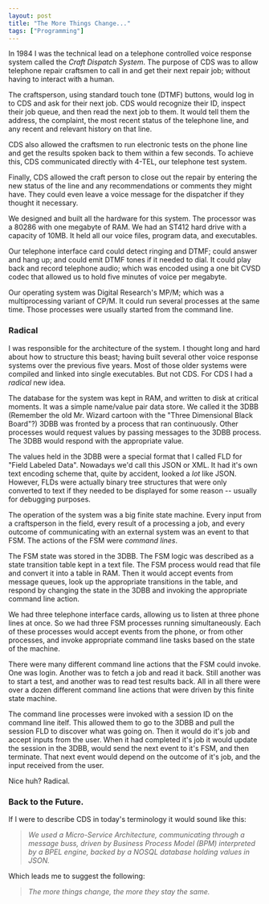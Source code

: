 ```yaml
---
layout: post
title: "The More Things Change..."
tags: ["Programming"]
---
```


In 1984 I was the technical lead on a telephone controlled voice response system called the _Craft Dispatch System_. The purpose of CDS was to allow telephone repair craftsmen to call in and get their next repair job; without having to interact with a human.  

The craftsperson, using standard touch tone (DTMF) buttons, would log in to CDS and ask for their next job.  CDS would recognize their ID, inspect their job queue, and then read the next job to them.  It would tell them the address, the complaint, the most recent status of the telephone line, and any recent and relevant history on that line.  

CDS also allowed the craftsmen to run electronic tests on the phone line and get the results spoken back to them within a few seconds.  To achieve this, CDS communicated directly with 4-TEL, our telephone test system.  

Finally, CDS allowed the craft person to close out the repair by entering the new status of the line and any recommendations or comments they might have.  They could even leave a voice message for the dispatcher if they thought it necessary.

We designed and built all the hardware for this system.  The processor was a 80286 with one megabyte of RAM.  We had an ST412 hard drive with a capacity of 10MB.  It held all our voice files, program data, and executables.  

Our telephone interface card could detect ringing and DTMF; could answer and hang up; and could emit DTMF tones if it needed to dial.  It could play back and record telephone audio; which was encoded using a one bit CVSD codec that allowed us to hold five minutes of voice per megabyte.  

Our operating system was Digital Research's MP/M; which was a multiprocessing variant of CP/M.  It could run several processes at the same time.  Those processes were usually started from the command line.

### Radical

I was responsible for the architecture of the system.  I thought long and hard about how to structure this beast; having built several other voice response systems over the previous five years.  Most of those older systems were compiled and linked into single executables.  But not CDS. For CDS I had a _radical_ new idea.

The database for the system was kept in RAM, and written to disk at critical moments.  It was a simple name/value pair data store.  We called it the 3DBB (Remember the old Mr. Wizard cartoon with the "Three Dimensional Black Board"?)  3DBB was fronted by a process that ran continuously.  Other processes would request values by passing messages to the 3DBB process.  The 3DBB would respond with the appropriate value.  

The values held in the 3DBB were a special format that I called FLD for "Field Labeled Data".  Nowadays we'd call this JSON or XML.  It had it's own text encoding scheme that, quite by accident, looked a _lot_ like JSON.  However, FLDs were actually binary tree structures that were only converted to text if they needed to be displayed for some reason -- usually for debugging purposes.

The operation of the system was a big finite state machine.  Every input from a craftsperson in the field, every result of a processing a job, and every outcome of communicating with an external system was an event to that FSM. The actions of the FSM were _command lines_.  

The FSM state was stored in the 3DBB.  The FSM logic was described as a state transition table kept in a text file.  The FSM process would read that file and convert it into a table in RAM.  Then it would accept events from message queues, look up the appropriate transitions in the table, and respond by changing the state in the 3DBB and invoking the appropriate command line action. 

We had three telephone interface cards, allowing us to listen at three phone lines at once.  So we had three FSM processes running simultaneously.  Each of these processes would accept events from the phone, or from other processes, and invoke appropriate command line tasks based on the state of the machine.

There were many different command line actions that the FSM could invoke.  One was login.  Another was to fetch a job and read it back.  Still another was to start a test, and another was to read test results back.  All in all there were over a dozen different command line actions that were driven by this finite state machine.

The command line processes were invoked with a session ID on the command line itelf.  This allowed them to go to the 3DBB and pull the session FLD to discover what was going on.  Then it would do it's job and accept inputs from the user.  When it had completed it's job it would update the session in the 3DBB, would send the next event to it's FSM, and then terminate.  That next event would depend on the outcome of it's job, and the input received from the user.

Nice huh?  Radical.  

### Back to the Future.

If I were to describe CDS in today's terminology it would sound like this:

>_We used a Micro-Service Architecture, communicating through a message buss, driven by Business Process Model (BPM) interpreted by a BPEL engine, backed by a NOSQL database holding values in JSON._

Which leads me to suggest the following:

> _The more things change, the more they stay the same._

